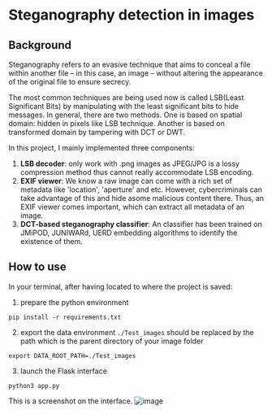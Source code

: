 # Steganography detection in images

## Background
Steganography refers to an evasive technique that aims to conceal a file within another file – in this case, an image – without altering the appearance of the original file to ensure secrecy.

The most common techniques are being used now is called LSB(Least Significant Bits) by manipulating with the least significant bits to hide messages.
In general, there are two methods. One is based on spatial domain: hidden in pixels like LSB technique. Another is based on transformed domain by tampering with DCT or DWT.

In this project, I mainly implemented three components:
1. **LSB decoder**: only work with .png images as JPEG/JPG is a lossy compression method thus cannot really accommodate LSB encoding.
2. **EXIF viewer**: We know a raw image can come with a rich set of metadata like 'location', 'aperture' and etc. However, cybercriminals can take advantage of this and hide asome malicious content there. Thus, an EXIF viewer
comes important, which can extract all metadata of an image.
3. **DCT-based steganography classifier**: An classifier has been trained on JMiPOD, JUNIWARd, UERD embedding algorithms to identify the existence of them.

## How to use
In your terminal, after having located to where the project is saved:
1. prepare the python environment

```pip install -r requirements.txt```

2. export the data environment
```./Test_images``` should be replaced by the path which is the parent directory of your image folder

```export DATA_ROOT_PATH=./Test_images```

3. launch the Flask interface

```python3 app.py```

This is a screenshot on the interface.
![image](https://user-images.githubusercontent.com/77568908/196149563-b228bee7-e722-400e-ba8e-38baccac5656.png)
